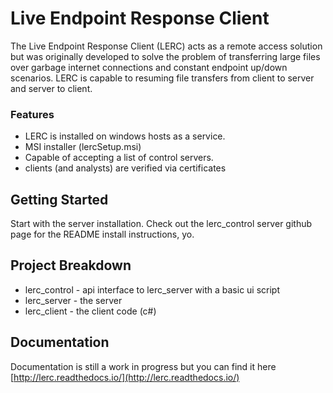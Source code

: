 # Live Endpoint Response Client

The Live Endpoint Response Client (LERC) acts as a remote access solution but was originally developed to solve the problem of transferring large files over garbage internet connections and constant endpoint up/down scenarios. LERC is capable to resuming file transfers from client to server and server to client.


### Features

+ LERC is installed on windows hosts as a service.
+ MSI installer (lercSetup.msi)
+ Capable of accepting a list of control servers.
+ clients (and analysts) are verified via certificates


## Getting Started

Start with the server installation. Check out the lerc_control server github page for the README install instructions, yo.

## Project Breakdown

+ lerc_control - api interface to lerc_server with a basic ui script
+ lerc_server - the server
+ lerc_client - the client code (c#)

## Documentation

Documentation is still a work in progress but you can find it here [http://lerc.readthedocs.io/](http://lerc.readthedocs.io/)
